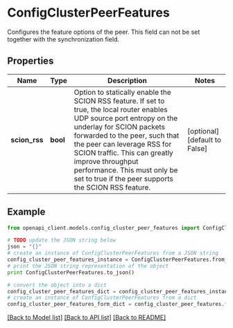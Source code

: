 # ConfigClusterPeerFeatures

Configures the feature options of the peer. This field can not be set together with the synchronization field.

## Properties

Name | Type | Description | Notes
------------ | ------------- | ------------- | -------------
**scion_rss** | **bool** | Option to statically enable the SCION RSS feature. If set to true, the local router enables UDP source port entropy on the underlay for SCION packets forwarded to the peer, such that the peer can leverage RSS for SCION traffic. This can greatly improve throughput performance. This must only be set to true if the peer supports the SCION RSS feature. | [optional] [default to False]

## Example

```python
from openapi_client.models.config_cluster_peer_features import ConfigClusterPeerFeatures

# TODO update the JSON string below
json = "{}"
# create an instance of ConfigClusterPeerFeatures from a JSON string
config_cluster_peer_features_instance = ConfigClusterPeerFeatures.from_json(json)
# print the JSON string representation of the object
print ConfigClusterPeerFeatures.to_json()

# convert the object into a dict
config_cluster_peer_features_dict = config_cluster_peer_features_instance.to_dict()
# create an instance of ConfigClusterPeerFeatures from a dict
config_cluster_peer_features_form_dict = config_cluster_peer_features.from_dict(config_cluster_peer_features_dict)
```
[[Back to Model list]](../README.md#documentation-for-models) [[Back to API list]](../README.md#documentation-for-api-endpoints) [[Back to README]](../README.md)


